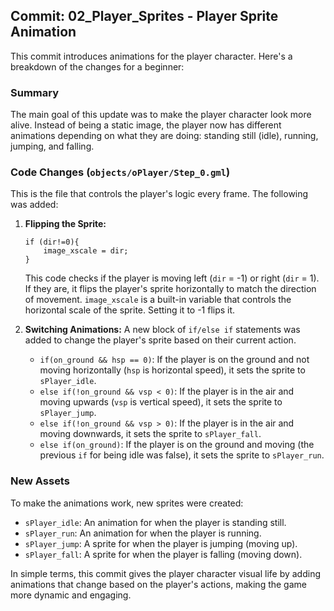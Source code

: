 ## Commit: 02_Player_Sprites - Player Sprite Animation

This commit introduces animations for the player character. Here's a breakdown of the changes for a beginner:

### Summary

The main goal of this update was to make the player character look more alive. Instead of being a static image, the player now has different animations depending on what they are doing: standing still (idle), running, jumping, and falling.

### Code Changes (`objects/oPlayer/Step_0.gml`)

This is the file that controls the player's logic every frame. The following was added:

1.  **Flipping the Sprite:**
    ```gml
    if (dir!=0){
        image_xscale = dir;
    }
    ```
    This code checks if the player is moving left (`dir` = -1) or right (`dir` = 1). If they are, it flips the player's sprite horizontally to match the direction of movement. `image_xscale` is a built-in variable that controls the horizontal scale of the sprite. Setting it to -1 flips it.

2.  **Switching Animations:**
    A new block of `if/else if` statements was added to change the player's sprite based on their current action.
    *   `if(on_ground && hsp == 0)`: If the player is on the ground and not moving horizontally (`hsp` is horizontal speed), it sets the sprite to `sPlayer_idle`.
    *   `else if(!on_ground && vsp < 0)`: If the player is in the air and moving upwards (`vsp` is vertical speed), it sets the sprite to `sPlayer_jump`.
    *   `else if(!on_ground && vsp > 0)`: If the player is in the air and moving downwards, it sets the sprite to `sPlayer_fall`.
    *   `else if(on_ground)`: If the player is on the ground and moving (the previous `if` for being idle was false), it sets the sprite to `sPlayer_run`.

### New Assets

To make the animations work, new sprites were created:
*   `sPlayer_idle`: An animation for when the player is standing still.
*   `sPlayer_run`: An animation for when the player is running.
*   `sPlayer_jump`: A sprite for when the player is jumping (moving up).
*   `sPlayer_fall`: A sprite for when the player is falling (moving down).

In simple terms, this commit gives the player character visual life by adding animations that change based on the player's actions, making the game more dynamic and engaging.
